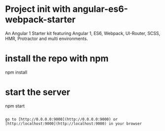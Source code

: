 Project init with
angular-es6-webpack-starter
=============================
An Angular 1 Starter kit featuring Angular 1, ES6, Webpack, UI-Router, SCSS, HMR, Protractor and multi environments.

# install the repo with npm
npm install

# start the server
npm start

```

go to [http://0.0.0.0:9000](http://0.0.0.0:9000) or [http://localhost:9000](http://localhost:9000) in your browser
